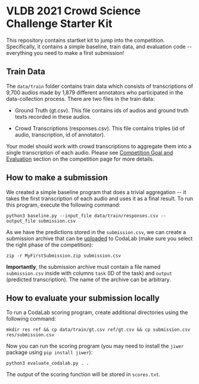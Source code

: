 # VLDB 2021 Crowd Science Challenge Starter Kit
This repository contains startket kit to jump into the competition. Specifically, it contains a simple baseline, train data, and evaluation code -- everything you need to make a first submission!

## Train Data

The `data/train` folder contains train data which consists of transcriptions of 9,700 audios made by 1,879 different annotators who participated in the data-collection process. There are two files in the train data:

- Ground Truth (gt.csv). This file contains ids of audios and ground truth texts recorded in these audios.

- Crowd Transcriptions (responses.csv). This file contains triples (id of audio, transcription, id of annotator).

Your model should work with crowd transcriptions to aggregate them into a single transcription of each audio. Please see [Competition Goal and Evaluation](https://competitions.codalab.org/competitions/30835#learn_the_details-evaluation) section on the competition page for more details.


## How to make a submission
We created a simple baseline program that does a trivial aggregation -- it takes the first transcription of each audio and uses it as a final result. To run this program, execute the following command:

`python3 baseline.py --input_file data/train/responses.csv --output_file submission.csv`

As we have the predictions stored in the `submission.csv`, we can create a submission archive that can be [uploaded](https://competitions.codalab.org/competitions/30835#participate) to CodaLab (make sure you select the right phase of the competition):

`zip -r MyFirstSubmission.zip submission.csv`

**Importantly**, the submission archive must contain a file named `submission.csv` inside with columns `task` (ID of the task) and `output` (predicted transcription). The name of the archive can be arbitrary.

## How to evaluate your submission locally

To run a CodaLab scoring program, create additional directories using the following command:

`mkdir res ref && cp data/train/gt.csv ref/gt.csv && cp submission.csv res/submission.csv`

Now you can run the scoring program (you may need to install the `jiwer` package using `pip install jiwer`):

`python3 evaluate_codalab.py . .` 

The output of the scoring function will be stored in `scores.txt`.
